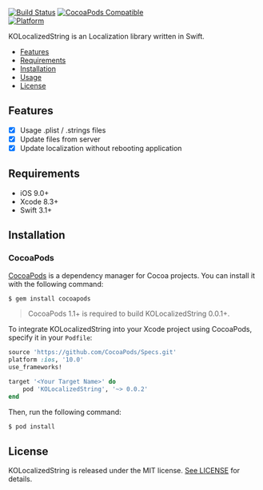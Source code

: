 [![Build Status](https://travis-ci.org/SethSky/KOLocalizedString.svg?branch=master)](https://travis-ci.org/SethSky/KOLocalizedString)
[![CocoaPods Compatible](https://img.shields.io/cocoapods/v/KOLocalizedString.svg)](https://img.shields.io/cocoapods/v/KOLocalizedString.svg)   
[![Platform](https://img.shields.io/cocoapods/p/KOLocalizedString.svg?style=flat)](https://img.shields.io/cocoapods/p/KOLocalizedString.svg?style=flat)

KOLocalizedString is an Localization library written in Swift.

- [Features](#features)
- [Requirements](#requirements)
- [Installation](#installation)
- [Usage](Documentation/Usage.md)
- [License](#license)

## Features

- [x] Usage .plist / .strings files
- [x] Update files from server
- [x] Update localization without rebooting application

## Requirements

- iOS 9.0+
- Xcode 8.3+
- Swift 3.1+

## Installation

### CocoaPods

[CocoaPods](http://cocoapods.org) is a dependency manager for Cocoa projects. You can install it with the following command:

```bash
$ gem install cocoapods
```

> CocoaPods 1.1+ is required to build KOLocalizedString 0.0.1+.

To integrate KOLocalizedString into your Xcode project using CocoaPods, specify it in your `Podfile`:

```ruby
source 'https://github.com/CocoaPods/Specs.git'
platform :ios, '10.0'
use_frameworks!

target '<Your Target Name>' do
    pod 'KOLocalizedString', '~> 0.0.2'
end
```

Then, run the following command:

```bash
$ pod install
```
## License

KOLocalizedString is released under the MIT license. [See LICENSE](https://github.com/SethSky/KOLocalizedString/blob/master/LICENSE) for details.
